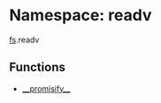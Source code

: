 # Namespace: readv

[fs](fs.md).readv

## Functions

- [\_\_promisify\_\_](../functions/fs.readv-1.__promisify__.md)
